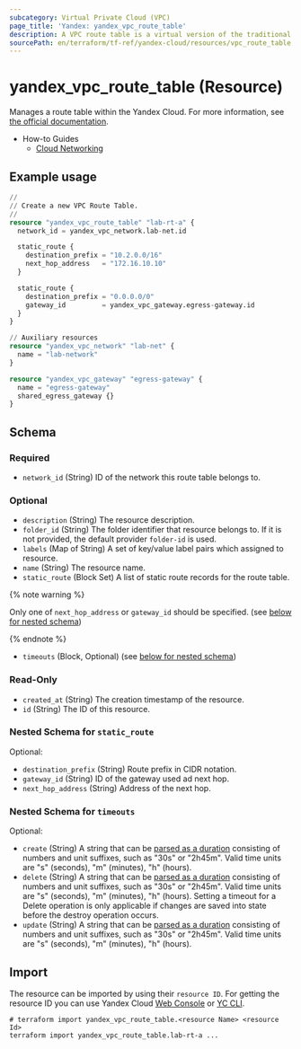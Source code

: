 ```yaml
---
subcategory: Virtual Private Cloud (VPC)
page_title: 'Yandex: yandex_vpc_route_table'
description: A VPC route table is a virtual version of the traditional route table on router device.
sourcePath: en/terraform/tf-ref/yandex-cloud/resources/vpc_route_table.md
---
```


# yandex_vpc_route_table (Resource)

Manages a route table within the Yandex Cloud. For more information, see [the official documentation](https://yandex.cloud/docs/vpc/concepts).

* How-to Guides
  * [Cloud Networking](https://yandex.cloud/docs/vpc/)

## Example usage

```terraform
//
// Create a new VPC Route Table.
//
resource "yandex_vpc_route_table" "lab-rt-a" {
  network_id = yandex_vpc_network.lab-net.id

  static_route {
    destination_prefix = "10.2.0.0/16"
    next_hop_address   = "172.16.10.10"
  }

  static_route {
    destination_prefix = "0.0.0.0/0"
    gateway_id         = yandex_vpc_gateway.egress-gateway.id
  }
}

// Auxiliary resources
resource "yandex_vpc_network" "lab-net" {
  name = "lab-network"
}

resource "yandex_vpc_gateway" "egress-gateway" {
  name = "egress-gateway"
  shared_egress_gateway {}
}
```

<!-- schema generated by tfplugindocs -->
## Schema

### Required

- `network_id` (String) ID of the network this route table belongs to.

### Optional

- `description` (String) The resource description.
- `folder_id` (String) The folder identifier that resource belongs to. If it is not provided, the default provider `folder-id` is used.
- `labels` (Map of String) A set of key/value label pairs which assigned to resource.
- `name` (String) The resource name.
- `static_route` (Block Set) A list of static route records for the route table.

{% note warning %}

Only one of `next_hop_address` or `gateway_id` should be specified. (see [below for nested schema](#nestedblock--static_route))

{% endnote %}

- `timeouts` (Block, Optional) (see [below for nested schema](#nestedblock--timeouts))

### Read-Only

- `created_at` (String) The creation timestamp of the resource.
- `id` (String) The ID of this resource.

<a id="nestedblock--static_route"></a>
### Nested Schema for `static_route`

Optional:

- `destination_prefix` (String) Route prefix in CIDR notation.
- `gateway_id` (String) ID of the gateway used ad next hop.
- `next_hop_address` (String) Address of the next hop.


<a id="nestedblock--timeouts"></a>
### Nested Schema for `timeouts`

Optional:

- `create` (String) A string that can be [parsed as a duration](https://pkg.go.dev/time#ParseDuration) consisting of numbers and unit suffixes, such as "30s" or "2h45m". Valid time units are "s" (seconds), "m" (minutes), "h" (hours).
- `delete` (String) A string that can be [parsed as a duration](https://pkg.go.dev/time#ParseDuration) consisting of numbers and unit suffixes, such as "30s" or "2h45m". Valid time units are "s" (seconds), "m" (minutes), "h" (hours). Setting a timeout for a Delete operation is only applicable if changes are saved into state before the destroy operation occurs.
- `update` (String) A string that can be [parsed as a duration](https://pkg.go.dev/time#ParseDuration) consisting of numbers and unit suffixes, such as "30s" or "2h45m". Valid time units are "s" (seconds), "m" (minutes), "h" (hours).

## Import

The resource can be imported by using their `resource ID`. For getting the resource ID you can use Yandex Cloud [Web Console](https://console.yandex.cloud) or [YC CLI](https://yandex.cloud/docs/cli/quickstart).

```shell
# terraform import yandex_vpc_route_table.<resource Name> <resource Id>
terraform import yandex_vpc_route_table.lab-rt-a ...
```

